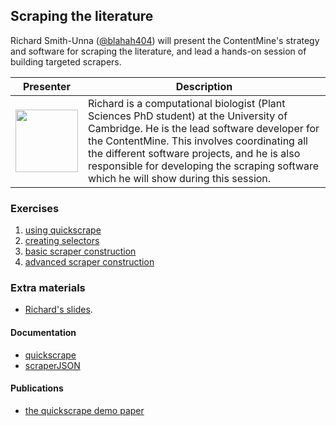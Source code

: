 ## Scraping the literature

Richard Smith-Unna ([@blahah404](https://twitter.com/blahah404)) will present the ContentMine's strategy and software for scraping the literature, and lead a hands-on session of building targeted scrapers.


| Presenter | Description     |
| ------------- | ----------- |
| <img src=https://pbs.twimg.com/profile_images/517990418646958081/3sxMO3e-.jpeg width=100px>      | Richard is a computational biologist (Plant Sciences PhD student) at the University of Cambridge. He is the lead software developer for the ContentMine. This involves coordinating all the different software projects, and he is also responsible for developing the scraping software which he will show during this session. |

### Exercises

1. [using quickscrape](01_using_quickscrape.md)
2. [creating selectors](02_creating_selectors.md)
3. [basic scraper construction](03_basic_scraper_construction)
4. [advanced scraper construction](04_advanced_scraper_construction)

### Extra materials

- [Richard's slides](http://rawgithub.com/ContentMine/ebi_workshop_20141006/sessions/6_scrapers/assets/presentation.pdf).

#### Documentation

- [quickscrape](http://github.com/ContentMine/quickscrape)
- [scraperJSON](http://github.com/ContentMine/scraperJSON)

#### Publications

- [the quickscrape demo paper](https://github.com/Blahah/scraperJSON-demo-paper/blob/master/paper.pdf?raw=true)
